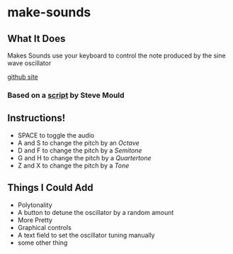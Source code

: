 # make-sounds
## What It Does
Makes Sounds
use your keyboard to control the note produced by the sine wave oscillator

[github site](https://joss0.github.io/make-sounds/)

### Based on a [script](https://gist.github.com/joss0/a1916d2eeebbc09c7c39e0a1f379ed92) by Steve Mould

## Instructions!
+ SPACE to toggle the audio
+ A and S to change the pitch by an *Octave*
+ D and F to change the pitch by a *Semitone*
+ G and H to change the pitch by a *Quartertone*
+ Z and X to change the pitch by a *Tone*

## Things I Could Add
+ Polytonality
+ A button to detune the oscillator by a random amount
+ More Pretty
+ Graphical controls
+ A text field to set the oscillator tuning manually
+ some other thing
